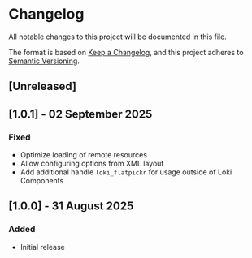 # Changelog
All notable changes to this project will be documented in this file.

The format is based on [Keep a Changelog](https://keepachangelog.com/en/1.0.0/),
and this project adheres to [Semantic Versioning](https://semver.org/spec/v2.0.0.html).

## [Unreleased]

## [1.0.1] - 02 September 2025
### Fixed
- Optimize loading of remote resources
- Allow configuring options from XML layout
- Add additional handle `loki_flatpickr` for usage outside of Loki Components

## [1.0.0] - 31 August 2025
### Added
- Initial release
